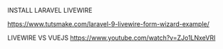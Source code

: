 INSTALL LARAVEL LIVEWIRE

https://www.tutsmake.com/laravel-9-livewire-form-wizard-example/


LIVEWIRE VS VUEJS
https://www.youtube.com/watch?v=ZJo1LNxeVRI